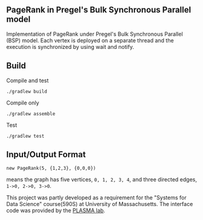 ## PageRank in Pregel's Bulk Synchronous Parallel model

Implementation of PageRank under Pregel's Bulk Synchronous Parallel (BSP) model. Each vertex is deployed on a separate thread and the execution is synchronized by using wait and notify. 

## Build

Compile and test
```
./gradlew build
```

Compile only
```
./gradlew assemble
```

Test
```
./gradlew test
```

## Input/Output Format

```
new PageRank(5, {1,2,3}, {0,0,0})
```
means the graph has five vertices, `0, 1, 2, 3, 4`, and three directed edges, `1->0, 2->0, 3->0`.

This project was partly developed as a requirement for the "Systems for Data Science" course(590S) at University of Massachusetts. The interface code was provided by the [PLASMA lab](https://github.com/plasma-umass).

